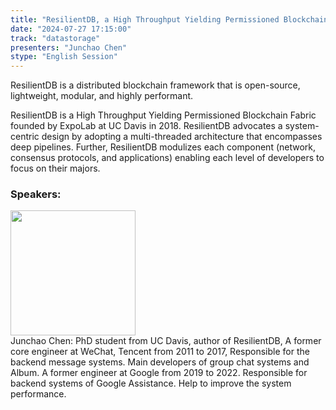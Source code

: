 ```yaml
---
title: "ResilientDB, a High Throughput Yielding Permissioned Blockchain Fabric"
date: "2024-07-27 17:15:00" 
track: "datastorage"
presenters: "Junchao Chen"
stype: "English Session"
---
```

ResilientDB is a distributed blockchain framework that is open-source, lightweight, modular, and highly performant.

ResilientDB is a High Throughput Yielding Permissioned Blockchain Fabric founded by ExpoLab at UC Davis in 2018. ResilientDB advocates a system-centric design by adopting a multi-threaded architecture that encompasses deep pipelines. Further, ResilientDB modulizes each component (network, consensus protocols, and applications) enabling each level of developers to focus on their majors.
 ### Speakers: 
 <img src="https://sessionize.com/image/ccab-400o400o1-nxRusQ5K9r7nLi1VF933LZ.jpg" width="200" /><br>Junchao Chen: PhD student from UC Davis, author of ResilientDB, A former core engineer at WeChat, Tencent from 2011 to 2017, Responsible for the backend message systems. Main developers of group chat systems and Album.
A former engineer at Google from 2019 to 2022.
Responsible for backend systems of Google Assistance. Help to improve the system performance. 
 <br><br>